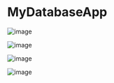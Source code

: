 # MyDatabaseApp

![image](https://user-images.githubusercontent.com/116697310/200314149-a39db729-94b0-431f-9ee7-567eef810ac9.png)

![image](https://user-images.githubusercontent.com/116697310/200314188-346c894a-de88-4eb0-95e8-6a1858a7bb13.png)

![image](https://user-images.githubusercontent.com/116697310/200314250-296121e0-2f02-442b-bb04-adb7ef337877.png)

![image](https://user-images.githubusercontent.com/116697310/200314403-7cc5d0b9-1208-448c-b489-9d367c712fbb.png)
